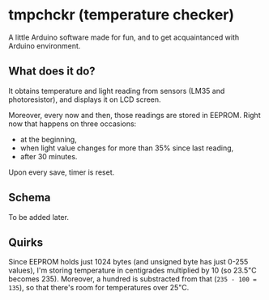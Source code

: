 # tmpchckr (temperature checker)

A little Arduino software made for fun, and to get acquaintanced with Arduino environment.

## What does it do?

It obtains temperature and light reading from sensors (LM35 and photoresistor), and displays it on LCD screen.

Moreover, every now and then, those readings are stored in EEPROM. Right now that happens on three occasions:

- at the beginning,
- when light value changes for more than 35% since last reading,
- after 30 minutes.

Upon every save, timer is reset.

## Schema

To be added later.

## Quirks

Since EEPROM holds just 1024 bytes (and unsigned byte has just 0-255 values), I'm storing temperature in centigrades multiplied by 10 (so 23.5"C becomes 235). Moreover, a hundred is substracted from that (`235 - 100 = 135`), so that there's room for temperatures over 25"C.